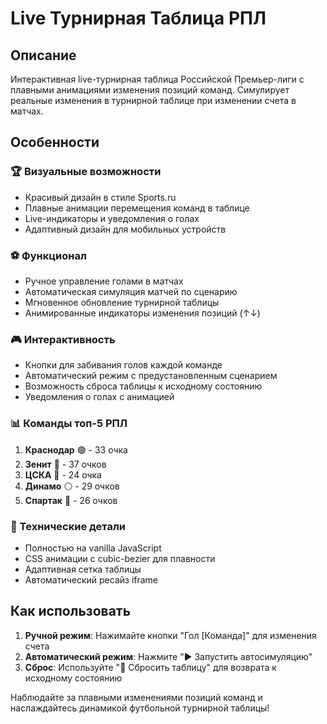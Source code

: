 # Live Турнирная Таблица РПЛ

## Описание

Интерактивная live-турнирная таблица Российской Премьер-лиги с плавными анимациями изменения позиций команд. Симулирует реальные изменения в турнирной таблице при изменении счета в матчах.

## Особенности

### 🏆 Визуальные возможности
- Красивый дизайн в стиле Sports.ru
- Плавные анимации перемещения команд в таблице
- Live-индикаторы и уведомления о голах
- Адаптивный дизайн для мобильных устройств

### ⚽ Функционал
- Ручное управление голами в матчах
- Автоматическая симуляция матчей по сценарию
- Мгновенное обновление турнирной таблицы
- Анимированные индикаторы изменения позиций (↑↓)

### 🎮 Интерактивность
- Кнопки для забивания голов каждой команде
- Автоматический режим с предустановленным сценарием
- Возможность сброса таблицы к исходному состоянию
- Уведомления о голах с анимацией

### 📊 Команды топ-5 РПЛ
1. **Краснодар** 🟢 - 33 очка
2. **Зенит** 🔵 - 37 очков  
3. **ЦСКА** 🔴 - 24 очка
4. **Динамо** ⚪ - 29 очков
5. **Спартак** 🔻 - 26 очков

### 🎯 Технические детали
- Полностью на vanilla JavaScript
- CSS анимации с cubic-bezier для плавности
- Адаптивная сетка таблицы
- Автоматический ресайз iframe

## Как использовать

1. **Ручной режим**: Нажимайте кнопки "Гол [Команда]" для изменения счета
2. **Автоматический режим**: Нажмите "▶️ Запустить автосимуляцию" 
3. **Сброс**: Используйте "🔄 Сбросить таблицу" для возврата к исходному состоянию

Наблюдайте за плавными изменениями позиций команд и наслаждайтесь динамикой футбольной турнирной таблицы! 